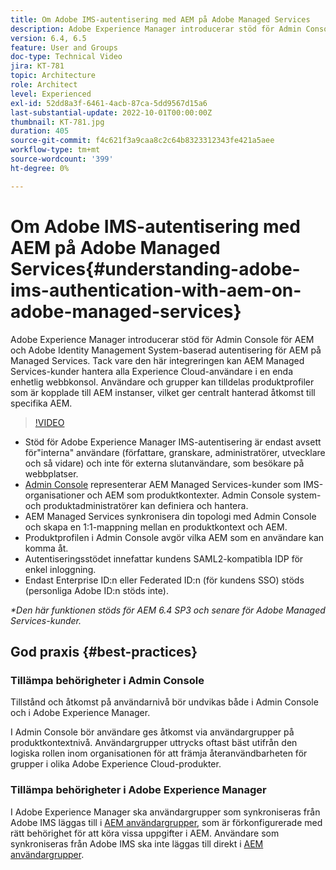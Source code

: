 ```yaml
---
title: Om Adobe IMS-autentisering med AEM på Adobe Managed Services
description: Adobe Experience Manager introducerar stöd för Admin Console för AEM och Adobe IMS-baserad (Identity Management System) autentisering för AEM på Managed Services.   Tack vare den här integreringen kan AEM Managed Services-kunder hantera alla Experience Cloud-användare i en enda enhetlig webbkonsol. Användare och grupper kan tilldelas till produktprofiler som är kopplade till AEM instanser, vilket ger centralt hanterad åtkomst till specifika AEM.
version: 6.4, 6.5
feature: User and Groups
doc-type: Technical Video
jira: KT-781
topic: Architecture
role: Architect
level: Experienced
exl-id: 52dd8a3f-6461-4acb-87ca-5dd9567d15a6
last-substantial-update: 2022-10-01T00:00:00Z
thumbnail: KT-781.jpg
duration: 405
source-git-commit: f4c621f3a9caa8c2c64b8323312343fe421a5aee
workflow-type: tm+mt
source-wordcount: '399'
ht-degree: 0%

---
```


# Om Adobe IMS-autentisering med AEM på Adobe Managed Services{#understanding-adobe-ims-authentication-with-aem-on-adobe-managed-services}

Adobe Experience Manager introducerar stöd för Admin Console för AEM och Adobe Identity Management System-baserad autentisering för AEM på Managed Services.   Tack vare den här integreringen kan AEM Managed Services-kunder hantera alla Experience Cloud-användare i en enda enhetlig webbkonsol. Användare och grupper kan tilldelas produktprofiler som är kopplade till AEM instanser, vilket ger centralt hanterad åtkomst till specifika AEM.

>[!VIDEO](https://video.tv.adobe.com/v/26170?quality=12&learn=on)

* Stöd för Adobe Experience Manager IMS-autentisering är endast avsett för&quot;interna&quot; användare (författare, granskare, administratörer, utvecklare och så vidare) och inte för externa slutanvändare, som besökare på webbplatser.
* [Admin Console](https://adminconsole.adobe.com/) representerar AEM Managed Services-kunder som IMS-organisationer och AEM som produktkontexter. Admin Console system- och produktadministratörer kan definiera och hantera.
* AEM Managed Services synkronisera din topologi med Admin Console och skapa en 1:1-mappning mellan en produktkontext och AEM.
* Produktprofilen i Admin Console avgör vilka AEM som en användare kan komma åt.
* Autentiseringsstödet innefattar kundens SAML2-kompatibla IDP för enkel inloggning.
* Endast Enterprise ID:n eller Federated ID:n (för kundens SSO) stöds (personliga Adobe ID:n stöds inte).

*&#42;Den här funktionen stöds för AEM 6.4 SP3 och senare för Adobe Managed Services-kunder.*

## God praxis {#best-practices}

### Tillämpa behörigheter i Admin Console

Tillstånd och åtkomst på användarnivå bör undvikas både i Admin Console och i Adobe Experience Manager.

I Admin Console bör användare ges åtkomst via användargrupper på produktkontextnivå. Användargrupper uttrycks oftast bäst utifrån den logiska rollen inom organisationen för att främja återanvändbarheten för grupper i olika Adobe Experience Cloud-produkter.

### Tillämpa behörigheter i Adobe Experience Manager

I Adobe Experience Manager ska användargrupper som synkroniseras från Adobe IMS läggas till i [AEM användargrupper](https://experienceleague.adobe.com/docs/experience-manager-65/administering/security/security.html), som är förkonfigurerade med rätt behörighet för att köra vissa uppgifter i AEM. Användare som synkroniseras från Adobe IMS ska inte läggas till direkt i [AEM användargrupper](https://experienceleague.adobe.com/docs/experience-manager-65/administering/security/security.html).
